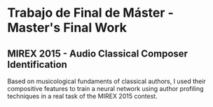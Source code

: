 # Trabajo de Final de Máster - Master's Final Work
## MIREX 2015 - Audio Classical Composer Identification

Based on musicological fundaments of classical authors, I used their compositive features to train a neural network using author profiling techniques in a real task of the MIREX 2015 contest.
